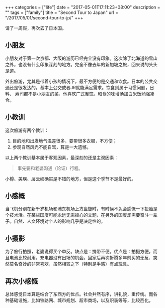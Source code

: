 +++
categories = ["life"]
date = "2017-05-01T17:11:23+08:00"
description = ""
tags = ["family"]
title = "Second Tour to Japan"
url = "/2017/05/01/second-tour-to-jp/"
+++

请了一周假，再次去了日本国。

## 小朋友

小朋友对于第一次京都、大阪的游历已经完全没有印象。这次除了北海道的雪山
之外，也没有什么印象深刻的地方。完全不像去年的新加坡之旅，回来说的头头
是道。


外出旅游，尤其是带着小孩的情况下，最不方便的是交通和饮食。日本的公共交
通还是很发达的，基本上公交或者JR就能满足需求。饮食则属于习惯问题，日料、
寿司都不是小朋友的菜，他喜欢广式餐饮。和食的味增汤加白米饭勉强凑合。

## 小教训

这次旅游有两个教训：

1. 目的地和出发地气温差很多，要带很多衣服，不方便；
2. 参观自然风光不能自驾，算是一大遗憾。

以上两个教训基本属于客观因素，最深刻的还是主观因素：

> 事先要和老婆沟通（论证）行程。

小樽、美瑛、层云峡确实是不错的地方，但是这个季节不是最好的。

## 小感概

当飞机分别在新千岁机场和浦东机场上方盘旋时，有时候不免会感慨一下投胎是
个技术活。在某些国度可能永远无需操心的文题，在另外的国度却需要奋斗一辈
子。自然、人文环境对个人的影响几乎是决定性的。

## 小摄影

为了旅行拍照，老婆说得买个单反。缺点是：携带不便。优点是：拍摄方便。而
且电池比较耐用，充电器没有出场的机会。回家后再次折腾多年前买的无反，突
然莫名奇妙的非常喜欢，虽然相较之下（特别是手感）有点玩具。

## 再次小感慨

总体感觉日本算是结合了东西方的优点。社会井然有序，讲礼貌，重传统。而各
种基础设施，比如铁路网、城市规划、超市商场，以及职装等等，比较西化。
